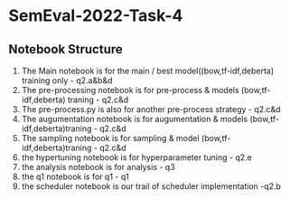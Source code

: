 # SemEval-2022-Task-4
   
## Notebook Structure
1. The Main notebook is for the main / best model((bow,tf-idf,deberta) training only - q2.a&b&d
2. The pre-processing notebook is for pre-process & models (bow,tf-idf,deberta) traning - q2.c&d
3. The pre-process.py is also for another pre-process strategy - q2.c&d
4. The augumentation notebook is for augumentation & models (bow,tf-idf,deberta)traning - q2.c&d
5. The sampling notebook is for sampling & model (bow,tf-idf,deberta)traning - q2.c&d
6. the hypertuning notebook is for hyperparameter tuning - q2.e
7. the analysis notebook is for analysis - q3
8. the q1 notebook is for q1 - q1
9. the scheduler notebook is our trail of scheduler implementation -q2.b
